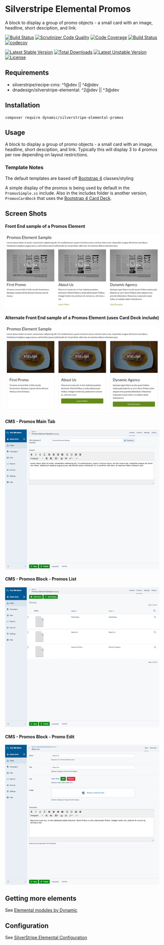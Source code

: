 # Silverstripe Elemental Promos

A block to display a group of promo objects - a small card with an image, headline, short desciption, and link.

[![Build Status](https://travis-ci.org/dynamic/silverstripe-elemental-promos.svg?branch=master)](https://travis-ci.org/dynamic/silverstripe-elemental-promos)
[![Scrutinizer Code Quality](https://scrutinizer-ci.com/g/dynamic/silverstripe-elemental-promos/badges/quality-score.png?b=master)](https://scrutinizer-ci.com/g/dynamic/silverstripe-elemental-promos/?branch=master)
[![Code Coverage](https://scrutinizer-ci.com/g/dynamic/silverstripe-elemental-promos/badges/coverage.png?b=master)](https://scrutinizer-ci.com/g/dynamic/silverstripe-elemental-promos/?branch=master)
[![Build Status](https://scrutinizer-ci.com/g/dynamic/silverstripe-elemental-promos/badges/build.png?b=master)](https://scrutinizer-ci.com/g/dynamic/silverstripe-elemental-promos/build-status/master)
[![codecov](https://codecov.io/gh/dynamic/silverstripe-elemental-promos/branch/master/graph/badge.svg)](https://codecov.io/gh/dynamic/silverstripe-elemental-promos)

[![Latest Stable Version](https://poser.pugx.org/dynamic/silverstripe-elemental-promos/v/stable)](https://packagist.org/packages/dynamic/silverstripe-elemental-promos)
[![Total Downloads](https://poser.pugx.org/dynamic/silverstripe-elemental-promos/downloads)](https://packagist.org/packages/dynamic/silverstripe-elemental-promos)
[![Latest Unstable Version](https://poser.pugx.org/dynamic/silverstripe-elemental-promos/v/unstable)](https://packagist.org/packages/dynamic/silverstripe-elemental-promos)
[![License](https://poser.pugx.org/dynamic/silverstripe-elemental-promos/license)](https://packagist.org/packages/dynamic/silverstripe-elemental-promos)

## Requirements

* silverstripe/recipe-cms: ^1@dev || ^4@dev
* dnadesign/silverstripe-elemental: ^2@dev || ^3@dev

## Installation

`composer require dynamic/silverstripe-elemental-promos`

## Usage

A block to display a group of promo objects - a small card with an image, headline, short desciption, and link. Typically this will display 3 to 4 promos per row depending on layout restrictions. 

### Template Notes

The default templates are based off [Bootstrap 4](https://getbootstrap.com/) classes/styling

A simple display of the promos is being used by default in the `PromosSimple.ss` include. Also in the includes folder is another version, `PromosCardDeck` that uses the [Bootstrap 4 Card Deck](http://getbootstrap.com/docs/4.1/components/card/#card-decks).

## Screen Shots

#### Front End sample of a Promos Element
![Front End sample of a Promos Element](./readme-images/promos-block-sample.jpg)

#### Alternate Front End sample of a Promos Element (uses Card Deck include)
![Front End sample of a Promos Element](./readme-images/promos-block-sample-alternate.jpg)

#### CMS - Promos Main Tab
![CMS - Promos Block Main Tab](./readme-images/promos-block-cms.jpg)

#### CMS - Promos Block - Promos List
![CMS - Promos Block - Promos List](./readme-images/promos-block-cms-promos-list.jpg)

#### CMS - Promos Block - Promo Edit
![CMS - Promos Block - Promos Edit](./readme-images/promos-block-cms-promo-edit.jpg)


## Getting more elements

See [Elemental modules by Dynamic](https://github.com/dynamic/silverstripe-elemental-blocks#getting-more-elements)

## Configuration

See [SilverStripe Elemental Configuration](https://github.com/dnadesign/silverstripe-elemental#configuration)

